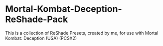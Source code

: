 # Mortal-Kombat-Deception-ReShade-Pack
This is a collection of ReShade Presets, created by me, for use with Mortal Kombat: Deception (USA) (PCSX2)

